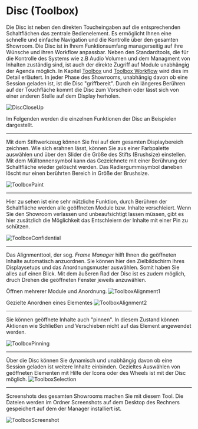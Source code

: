 # Disc (Toolbox)


Die Disc ist neben den direkten Toucheingaben auf die entsprechenden Schaltflächen das zentrale Bedienelement. Es ermöglicht Ihnen eine schnelle und einfache Navigation und die Kontrolle über den gesamten Showroom. Die Disc ist in Ihrem Funktionsumfang managerseitig auf ihre Wünsche und ihren Workflow anpassbar. Neben den Standardtools, die für die Kontrolle des Systems wie z.B Audio Volumen und dem Managment von Inhalten zuständig sind, ist auch der direkte Zugriff auf Module unabhängig der Agenda möglich. In Kapitel [Toolbox](toolboxes.md) und [Toolbox Workflow](toolboxworkflow.md) wird dies im Detail erläutert. 
In jeder Phase des Showrooms, unabhängig davon ob eine Session geladen ist, ist die Disc "griffbereit". Durch ein längeres Berühren auf der Touchfläche kommt die Disc zum Vorschein oder lässt sich von einer anderen Stelle auf dem Display herholen. 

![DiscCloseUp](img/Disc_Gifs/Toolbox_Get.gif)

Im Folgenden werden die einzelnen Funktionen der Disc an Beispielen dargestellt.


***

Mit dem Stiftwerkzeug können Sie frei auf dem gesamten Displaybereich zeichnen. Wie sich erahnen lässt, können Sie aus einer Farbpalette auswählen und über den Slider die Größe des Stifts (Brushsize) einstellen. Mit dem Mülltonnensymbol kann das Gezeichnete mit einer Berührung der Schaltfläche wieder gelöscht werden. Das Radiergummisymbol daneben löscht nur einen berührten Bereich in Größe der Brushsize. 

![ToolboxPaint](img/Disc_Gifs/Toolbox_Paint_New.gif)

***

Hier zu sehen ist eine sehr nützliche Funktion, durch Berühren der Schaltfläche werden alle geöffneten Module bzw. Inhalte verschleiert. Wenn Sie den Showroom verlassen und unbeaufsichtigt lassen müssen, gibt es hier zusätzlich die Möglichkeit das Entschleiern der Inhalte mit einer Pin zu schützen. 

![ToolboxConfidential](img/Disc_Gifs/Toolbox_Confidential.gif)
***

Das Alignmenttool, der sog. *Frame Manager* hilft Ihnen die geöffneten Inhalte automatisch anzuordnen. Sie können hier den Zielbildschirm Ihres Displaysetups und das Anordnungsmuster auswählen. Somit haben Sie alles auf einen Blick. Mit dem äußeren Rad der Disc ist es zudem möglich, druch Drehen die geöffneten Fenster jeweils anzuwählen.

Öffnen mehrerer Module und Anordnung.
![ToolboxAlignment1](img/Disc_Gifs/Toolbox_Alignment_Low_New.gif)



Gezielte Anordnen eines Elementes
![ToolboxAlignment2](img/Disc_Gifs/Toolbox_Alignment_2_Neu.gif)

***

Sie können geöffnete Inhalte auch "pinnen". In diesem Zustand können Aktionen wie Schließen und Verschieben nicht auf das Element angewendet werden.

![ToolboxPinning](img/Disc_Gifs/Toolbox_Pinning_Neu.gif)

***

Über die Disc können Sie dynamisch und unabhängig davon ob eine Session geladen ist weitere Inhalte einbinden. Gezieltes Auswählen von geöffneten Elementen mit Hilfe der Icons oder des Wheels ist mit der Disc möglich. 
![ToolboxSelection](img/Disc_Gifs/Toolbox_Selection_Neu.gif)

***

Screenshots des gesamten Showrooms machen Sie mit diesem Tool. Die Dateien werden im Ordner Screenshots auf dem Desktop des Rechners gespeichert auf dem der Manager installiert ist. 

![ToolboxScreenshot](img/Disc_Gifs/Toolbox_Screenshot.gif)




